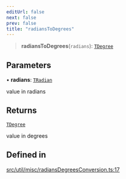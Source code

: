 ```yaml
---
editUrl: false
next: false
prev: false
title: "radiansToDegrees"
---
```


> **radiansToDegrees**(`radians`): [`TDegree`](/api/type-aliases/tdegree/)

## Parameters

• **radians**: [`TRadian`](/api/type-aliases/tradian/)

value in radians

## Returns

[`TDegree`](/api/type-aliases/tdegree/)

value in degrees

## Defined in

[src/util/misc/radiansDegreesConversion.ts:17](https://github.com/fabricjs/fabric.js/blob/5c1240d8b4662e45868dd33f385f941de21c8e9c/src/util/misc/radiansDegreesConversion.ts#L17)
